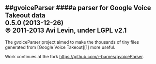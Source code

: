 ##gvoiceParser
####a parser for Google Voice Takeout data<br>0.5.0 (2013-12-26)<br>&copy; 2011-2013 Avi Levin, under LGPL v2.1
----

The gvoiceParser project aimed to make the thousands of tiny files generated from [Google Voice Takeout][1] more useful.

Work continues at the fork https://github.com/r-barnes/gvoiceParser.
